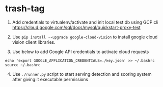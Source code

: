 # trash-tag

1. Add credentials to virtualenv/activate and init local test db using GCP cli
  https://cloud.google.com/sql/docs/mysql/quickstart-proxy-test
  
2. Use ```pip install --upgrade google-cloud-vision``` to install google cloud vision client libraries.

3. Use below to add Google API credentials to activate cloud requests
  ```console
  echo 'export GOOGLE_APPLICATION_CREDENTIALS=./key.json' >> ~/.bashrc
  source ~/.bashrc
  ```
  
4. Use ```./runner.py``` script to start serving detection and scoring system after giving it executable permissions 
